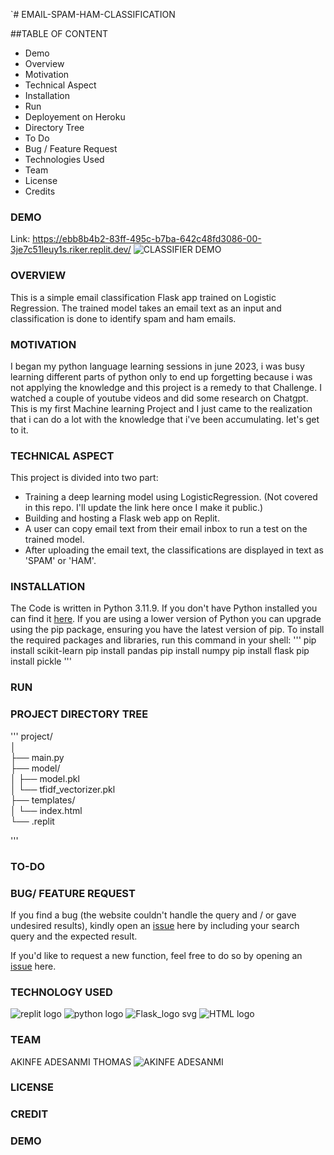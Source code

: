`# EMAIL-SPAM-HAM-CLASSIFICATION

##TABLE OF CONTENT
* Demo
* Overview
* Motivation
* Technical Aspect
* Installation
* Run
* Deployement on Heroku
* Directory Tree
* To Do
* Bug / Feature Request
* Technologies Used
* Team
* License
* Credits

### DEMO
Link: https://ebb8b4b2-83ff-495c-b7ba-642c48fd3086-00-3je7c51leuy1s.riker.replit.dev/
![CLASSIFIER DEMO](https://github.com/user-attachments/assets/e8d67dfe-554b-40d2-a6d8-7ec8f2ec122e)

###  OVERVIEW
This is a simple email classification Flask app trained on Logistic Regression. The trained model takes an email text as an input and classification is done to identify spam and ham emails. 

### MOTIVATION
I began my python language learning sessions in june 2023, i was busy learning different parts of python only to end up forgetting because i was not applying the knowledge and this project is a remedy to that Challenge. I watched a couple of youtube videos and did some research on Chatgpt.  This is my first Machine learning Project and I just came to the realization that i can do a lot with the knowledge that i've been accumulating. let's get to it.  

### TECHNICAL ASPECT
This project is divided into two part:

* Training a deep learning model using LogisticRegression. (Not covered in this repo. I'll update the link here once I make it public.)
* Building and hosting a Flask web app on Replit.
* A user can copy email text from their email inbox to run a test on the trained model.
* After uploading the email text, the classifications are displayed in text as 'SPAM' or 'HAM'.

### INSTALLATION
The Code is written in Python 3.11.9. If you don't have Python installed you can find it [here](https://www.python.org/downloads/release/python-3119/). If you are using a lower version of Python you can upgrade using the pip package, ensuring you have the latest version of pip. To install the required packages and libraries, run this command in your shell:
'''
pip install scikit-learn
pip install pandas
pip install numpy
pip install flask
pip install pickle
'''
### RUN

### PROJECT DIRECTORY TREE 
'''
project/  
│  
├── main.py           
├── model/  
│     ├── model.pkl  
│     └── tfidf_vectorizer.pkl  
├── templates/  
│     └── index.html  
└── .replit  

'''
### TO-DO  
### BUG/ FEATURE REQUEST  
If you find a bug (the website couldn't handle the query and / or gave undesired results), kindly open an [issue](https://github.com/pizzyander/EMAIL-SPAM-HAM-CLASSIFICATION/issues) here by including your search query and the expected result.  

If you'd like to request a new function, feel free to do so by opening an [issue](https://github.com/pizzyander/EMAIL-SPAM-HAM-CLASSIFICATION/issues) here.  

### TECHNOLOGY USED
![replit logo](https://github.com/user-attachments/assets/3aa4112c-93d7-43f8-9496-f37b04ab795a)
![python logo](https://github.com/user-attachments/assets/c3524afe-599b-4ea1-a341-80bb6f53c4ef)
![Flask_logo svg](https://github.com/user-attachments/assets/188266ce-e439-489f-961c-c9f628f26212)
![HTML logo](https://github.com/user-attachments/assets/622cc8af-03a7-4aed-b771-75e3d0c997e0)


### TEAM
AKINFE ADESANMI THOMAS
![AKINFE ADESANMI](https://github.com/user-attachments/assets/92f1721e-ab4c-428b-8b7d-48ffef1cea4b)

### LICENSE
### CREDIT

### DEMO
